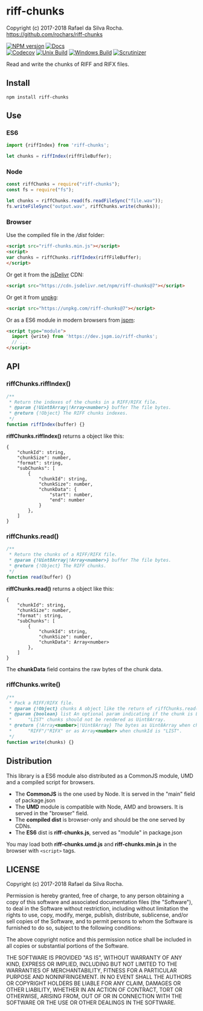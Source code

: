 # riff-chunks
Copyright (c) 2017-2018 Rafael da Silva Rocha.  
https://github.com/rochars/riff-chunks

[![NPM version](https://img.shields.io/npm/v/riff-chunks.svg?style=for-the-badge)](https://www.npmjs.com/package/riff-chunks) [![Docs](https://img.shields.io/badge/docs-online-blue.svg?style=for-the-badge)](https://rochars.github.io/riff-chunks/index.html)  
[![Codecov](https://img.shields.io/codecov/c/github/rochars/riff-chunks.svg?style=flat-square)](https://codecov.io/gh/rochars/riff-chunks) [![Unix Build](https://img.shields.io/travis/rochars/riff-chunks.svg?style=flat-square)](https://travis-ci.org/rochars/riff-chunks) [![Windows Build](https://img.shields.io/appveyor/ci/rochars/riff-chunks.svg?style=flat-square&logo=appveyor)](https://ci.appveyor.com/project/rochars/riff-chunks) [![Scrutinizer](https://img.shields.io/scrutinizer/g/rochars/riff-chunks.svg?style=flat-square&logo=scrutinizer)](https://scrutinizer-ci.com/g/rochars/riff-chunks/)

Read and write the chunks of RIFF and RIFX files.

## Install
```
npm install riff-chunks
```

## Use

### ES6
```javascript
import {riffIndex} from 'riff-chunks';

let chunks = riffIndex(riffFileBuffer);
```

### Node
```javascript
const riffChunks = require("riff-chunks");
const fs = require("fs");

let chunks = riffChunks.read(fs.readFileSync("file.wav"));
fs.writeFileSync("output.wav", riffChunks.write(chunks));
```

### Browser
Use the compiled file in the */dist* folder:
```html
<script src="riff-chunks.min.js"></script>
<script>
var chunks = riffChunks.riffIndex(riffFileBuffer);
</script>
```

Or get it from the [jsDelivr](https://www.jsdelivr.com) CDN:
```html
<script src="https://cdn.jsdelivr.net/npm/riff-chunks@7"></script>
```

Or get it from [unpkg](https://www.unpkg.com):
```html
<script src="https://unpkg.com/riff-chunks@7"></script>
```

Or as a ES6 module in modern browsers from [jspm](https://jspm.io):
```html
<script type="module">
  import {write} from 'https://dev.jspm.io/riff-chunks';
  // ...
</script>
```

## API

### riffChunks.riffIndex()
```javascript
/**
 * Return the indexes of the chunks in a RIFF/RIFX file.
 * @param {!Uint8Array|!Array<number>} buffer The file bytes.
 * @return {!Object} The RIFF chunks indexes.
 */
function riffIndex(buffer) {}
```

**riffChunks.riffIndex()** returns a object like this:
```
{
    "chunkId": string,
    "chunkSize": number,
    "format": string,
    "subChunks": [
        {
            "chunkId": string,
            "chunkSize": number,
            "chunkData": {
                "start": number,
                "end": number
            }
        },
    ]
}
```

### riffChunks.read()
```javascript
/**
 * Return the chunks of a RIFF/RIFX file.
 * @param {!Uint8Array|!Array<number>} buffer The file bytes.
 * @return {!Object} The RIFF chunks.
 */
function read(buffer) {}
```

**riffChunks.read()** returns a object like this:
```
{
    "chunkId": string,
    "chunkSize": number,
    "format": string,
    "subChunks": [
        {
            "chunkId": string,
            "chunkSize": number,
            "chunkData": Array<number>
        },
    ]
}
```

The **chunkData** field contains the raw bytes of the chunk data.

### riffChunks.write()
```javascript
/**
 * Pack a RIFF/RIFX file.
 * @param {!Object} chunks A object like the return of riffChunks.read().
 * @param {boolean} list An optional param indicating if the chunk is LIST.
 *      "LIST" chunks should not be rendered as Uint8Array.
 * @return {!Array<number>|!Uint8Array} The bytes as Uint8Array when chunkId is
 *      "RIFF"/"RIFX" or as Array<number> when chunkId is "LIST".
 */
function write(chunks) {}
```

## Distribution
This library is a ES6 module also distributed as a CommonJS module, UMD and a compiled script for browsers.

- The **CommonJS** is the one used by Node. It is served in the "main" field of package.json
- The **UMD** module is compatible with Node, AMD and browsers. It is served in the "browser" field.
- The **compiled dist** is browser-only and should be the one served by CDNs.
- The **ES6** dist is **riff-chunks.js**, served as "module" in package.json

You may load both **riff-chunks.umd.js** and **riff-chunks.min.js** in the browser with ```<script>``` tags.

## LICENSE
Copyright (c) 2017-2018 Rafael da Silva Rocha.

Permission is hereby granted, free of charge, to any person obtaining
a copy of this software and associated documentation files (the
"Software"), to deal in the Software without restriction, including
without limitation the rights to use, copy, modify, merge, publish,
distribute, sublicense, and/or sell copies of the Software, and to
permit persons to whom the Software is furnished to do so, subject to
the following conditions:

The above copyright notice and this permission notice shall be
included in all copies or substantial portions of the Software.

THE SOFTWARE IS PROVIDED "AS IS", WITHOUT WARRANTY OF ANY KIND,
EXPRESS OR IMPLIED, INCLUDING BUT NOT LIMITED TO THE WARRANTIES OF
MERCHANTABILITY, FITNESS FOR A PARTICULAR PURPOSE AND
NONINFRINGEMENT. IN NO EVENT SHALL THE AUTHORS OR COPYRIGHT HOLDERS BE
LIABLE FOR ANY CLAIM, DAMAGES OR OTHER LIABILITY, WHETHER IN AN ACTION
OF CONTRACT, TORT OR OTHERWISE, ARISING FROM, OUT OF OR IN CONNECTION
WITH THE SOFTWARE OR THE USE OR OTHER DEALINGS IN THE SOFTWARE.
